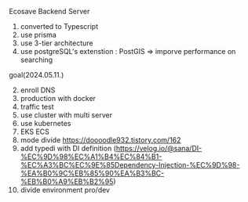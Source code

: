 Ecosave Backend Server

1. converted to Typescript
2. use prisma
3. use 3-tier architecture
4. use postgreSQL's extenstion : PostGIS => imporve performance on searching

goal(2024.05.11.)

<!-- 1. add athentication -->

2. enroll DNS
3. production with docker
4. traffic test
5. use cluster with multi server
6. use kubernetes
7. EKS ECS
8. mode divide https://doooodle932.tistory.com/162
9. add typedi with DI definition (https://velog.io/@sana/DI-%EC%9D%98%EC%A1%B4%EC%84%B1-%EC%A3%BC%EC%9E%85Dependency-Injection-%EC%9D%98-%EA%B0%9C%EB%85%90%EA%B3%BC-%EB%B0%A9%EB%B2%95)
10. divide environment pro/dev
